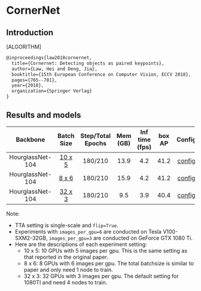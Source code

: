 # CornerNet

## Introduction

[ALGORITHM]

```latex
@inproceedings{law2018cornernet,
  title={Cornernet: Detecting objects as paired keypoints},
  author={Law, Hei and Deng, Jia},
  booktitle={15th European Conference on Computer Vision, ECCV 2018},
  pages={765--781},
  year={2018},
  organization={Springer Verlag}
}
```

## Results and models

| Backbone        | Batch Size | Step/Total Epochs | Mem (GB) | Inf time (fps) | box AP | Config | Download |
| :-------------: | :--------: |:----------------: | :------: | :------------: | :----: | :------: | :--------: |
| HourglassNet-104 | [10 x 5](./cornernet_hourglass104_mstest_10x5_210e_coco.py) | 180/210 | 13.9 | 4.2 | 41.2 | [config](https://github.com/open-mmlab/mmdetection/tree/master/configs/cornernet/cornernet_hourglass104_mstest_10x5_210e_coco.py) | [model](http://download.openmmlab.com/mmdetection/v2.0/cornernet/cornernet_hourglass104_mstest_10x5_210e_coco/cornernet_hourglass104_mstest_10x5_210e_coco_20200824_185720-5fefbf1c.pth) &#124; [log](http://download.openmmlab.com/mmdetection/v2.0/cornernet/cornernet_hourglass104_mstest_10x5_210e_coco/cornernet_hourglass104_mstest_10x5_210e_coco_20200824_185720.log.json) |
| HourglassNet-104 | [8 x 6](./cornernet_hourglass104_mstest_8x6_210e_coco.py) | 180/210 | 15.9 | 4.2 | 41.2 | [config](https://github.com/open-mmlab/mmdetection/tree/master/configs/cornernet/cornernet_hourglass104_mstest_8x6_210e_coco.py) | [model](http://download.openmmlab.com/mmdetection/v2.0/cornernet/cornernet_hourglass104_mstest_8x6_210e_coco/cornernet_hourglass104_mstest_8x6_210e_coco_20200825_150618-79b44c30.pth) &#124; [log](http://download.openmmlab.com/mmdetection/v2.0/cornernet/cornernet_hourglass104_mstest_8x6_210e_coco/cornernet_hourglass104_mstest_8x6_210e_coco_20200825_150618.log.json) |
| HourglassNet-104 | [32 x 3](./cornernet_hourglass104_mstest_32x3_210e_coco.py) | 180/210 | 9.5 | 3.9 | 40.4 | [config](https://github.com/open-mmlab/mmdetection/tree/master/configs/cornernet/cornernet_hourglass104_mstest_32x3_210e_coco.py) | [model](http://download.openmmlab.com/mmdetection/v2.0/cornernet/cornernet_hourglass104_mstest_32x3_210e_coco/cornernet_hourglass104_mstest_32x3_210e_coco_20200819_203110-1efaea91.pth) &#124; [log](http://download.openmmlab.com/mmdetection/v2.0/cornernet/cornernet_hourglass104_mstest_32x3_210e_coco/cornernet_hourglass104_mstest_32x3_210e_coco_20200819_203110.log.json) |

Note:

- TTA setting is single-scale and `flip=True`.
- Experiments with `images_per_gpu=6` are conducted on Tesla V100-SXM2-32GB, `images_per_gpu=3` are conducted on GeForce GTX 1080 Ti.
- Here are the descriptions of each experiment setting:
  - 10 x 5: 10 GPUs with 5 images per gpu. This is the same setting as that reported in the original paper.
  - 8 x 6: 8 GPUs with 6 images per gpu. The total batchsize is similar to paper and only need 1 node to train.
  - 32 x 3: 32 GPUs with 3 images per gpu. The default setting for 1080TI and need 4 nodes to train.
